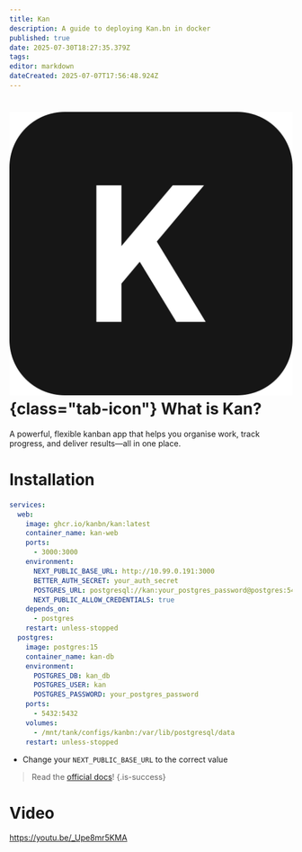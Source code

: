 ```yaml
---
title: Kan
description: A guide to deploying Kan.bn in docker
published: true
date: 2025-07-30T18:27:35.379Z
tags: 
editor: markdown
dateCreated: 2025-07-07T17:56:48.924Z
---
```


# ![](/kan.png){class="tab-icon"} What is Kan?

A powerful, flexible kanban app that helps you organise work, track progress, and deliver results—all in one place.

# Installation
```yaml
services:
  web:
    image: ghcr.io/kanbn/kan:latest
    container_name: kan-web
    ports:
      - 3000:3000
    environment:
      NEXT_PUBLIC_BASE_URL: http://10.99.0.191:3000
      BETTER_AUTH_SECRET: your_auth_secret
      POSTGRES_URL: postgresql://kan:your_postgres_password@postgres:5432/kan_db
      NEXT_PUBLIC_ALLOW_CREDENTIALS: true
    depends_on:
      - postgres
    restart: unless-stopped
  postgres:
    image: postgres:15
    container_name: kan-db
    environment:
      POSTGRES_DB: kan_db
      POSTGRES_USER: kan
      POSTGRES_PASSWORD: your_postgres_password
    ports:
      - 5432:5432
    volumes:
      - /mnt/tank/configs/kanbn:/var/lib/postgresql/data
    restart: unless-stopped
```
- Change your `NEXT_PUBLIC_BASE_URL` to the correct value
> 
> Read the [official docs](https://docs.kan.bn/introduction)!
{.is-success}

# Video
https://youtu.be/_Upe8mr5KMA
